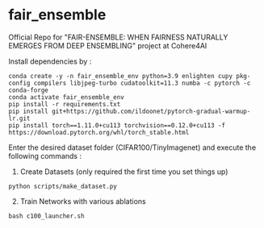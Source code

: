 # fair_ensemble

Official Repo for "FAIR-ENSEMBLE: WHEN FAIRNESS NATURALLY
EMERGES FROM DEEP ENSEMBLING" project at Cohere4AI

Install dependencies by : 

```
conda create -y -n fair_ensemble_env python=3.9 enlighten cupy pkg-config compilers libjpeg-turbo cudatoolkit=11.3 numba -c pytorch -c conda-forge
conda activate fair_ensemble_env
pip install -r requirements.txt
pip install git+https://github.com/ildoonet/pytorch-gradual-warmup-lr.git
pip install torch==1.11.0+cu113 torchvision==0.12.0+cu113 -f https://download.pytorch.org/whl/torch_stable.html
```

Enter the desired dataset folder (CIFAR100/TinyImagenet) and execute the following commands :

1. Create Datasets (only required the first time you set things up)
```
python scripts/make_dataset.py 
```

2. Train Networks with various ablations
```
bash c100_launcher.sh
```

